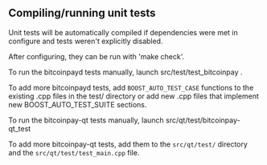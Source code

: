 Compiling/running unit tests
------------------------------------

Unit tests will be automatically compiled if dependencies were met in configure
and tests weren't explicitly disabled.

After configuring, they can be run with 'make check'.

To run the bitcoinpayd tests manually, launch src/test/test_bitcoinpay .

To add more bitcoinpayd tests, add `BOOST_AUTO_TEST_CASE` functions to the existing
.cpp files in the test/ directory or add new .cpp files that
implement new BOOST_AUTO_TEST_SUITE sections.

To run the bitcoinpay-qt tests manually, launch src/qt/test/bitcoinpay-qt_test

To add more bitcoinpay-qt tests, add them to the `src/qt/test/` directory and
the `src/qt/test/test_main.cpp` file.
